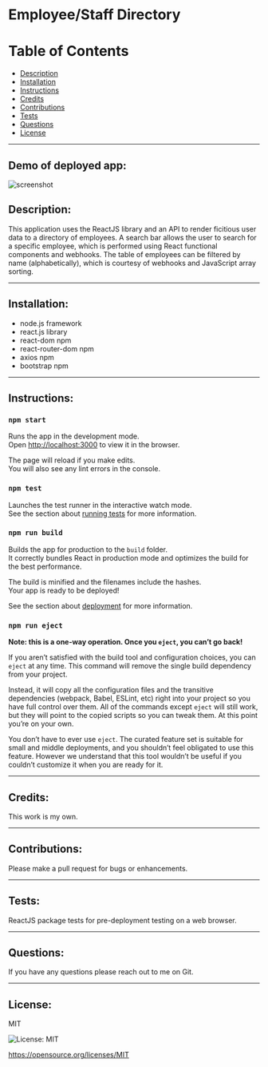 # Employee/Staff Directory

# Table of Contents
- [Description](#description)
- [Installation](#installation)
- [Instructions](#instructions)
- [Credits](#credits)
- [Contributions](#contributions)
- [Tests](#tests)
- [Questions](#questions)
- [License](#license)
---
## Demo of deployed app:
![screenshot](./media/demo.gif)

## Description:

This application uses the ReactJS library and an API to render ficitious user data to 
a directory of employees. A search bar allows the user to search for a specific employee, 
which is performed using React functional components and webhooks. The table of employees
can be filtered by name (alphabetically), which  is courtesy of webhooks and JavaScript
array sorting.

---

## Installation:
* node.js framework
* react.js library
* react-dom npm
* react-router-dom npm
* axios npm
* bootstrap npm

---
## Instructions:
### `npm start`

Runs the app in the development mode.\
Open [http://localhost:3000](http://localhost:3000) to view it in the browser.

The page will reload if you make edits.\
You will also see any lint errors in the console.

### `npm test`

Launches the test runner in the interactive watch mode.\
See the section about [running tests](https://facebook.github.io/create-react-app/docs/running-tests) for more information.

### `npm run build`

Builds the app for production to the `build` folder.\
It correctly bundles React in production mode and optimizes the build for the best performance.

The build is minified and the filenames include the hashes.\
Your app is ready to be deployed!

See the section about [deployment](https://facebook.github.io/create-react-app/docs/deployment) for more information.

### `npm run eject`

**Note: this is a one-way operation. Once you `eject`, you can’t go back!**

If you aren’t satisfied with the build tool and configuration choices, you can `eject` at any time. This command will remove the single build dependency from your project.

Instead, it will copy all the configuration files and the transitive dependencies (webpack, Babel, ESLint, etc) right into your project so you have full control over them. All of the commands except `eject` will still work, but they will point to the copied scripts so you can tweak them. At this point you’re on your own.

You don’t have to ever use `eject`. The curated feature set is suitable for small and middle deployments, and you shouldn’t feel obligated to use this feature. However we understand that this tool wouldn’t be useful if you couldn’t customize it when you are ready for it.

---
## Credits:
This work is my own.

---
## Contributions:
Please make a pull request for bugs or enhancements.

---
## Tests:

ReactJS package tests for pre-deployment testing on a web browser.

---
## Questions:  
If you have any questions please reach out to me on Git.

---
## License:  

MIT  

![License: MIT](https://img.shields.io/badge/License-MIT-yellow.svg)  

https://opensource.org/licenses/MIT